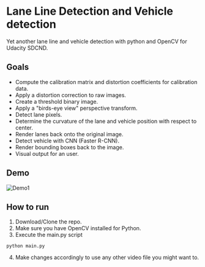 # Lane Line Detection and Vehicle detection

Yet another lane line and vehicle detection with python and OpenCV for Udacity SDCND.

## Goals

* Compute the calibration matrix and distortion coefficients for calibration data.
* Apply a distortion correction to raw images.
* Create a threshold binary image.
* Apply a "birds-eye view" perspective transform.
* Detect lane pixels.
* Determine the curvature of the lane and vehicle position with respect to center.
* Render lanes back onto the original image.
* Detect vehicle with CNN (Faster R-CNN).
* Render bounding boxes back to the image.
* Visual output for an user.

## Demo

![Demo1](Samples/output.gif)

## How to run

1. Download/Clone the repo.
2. Make sure you have OpenCV installed for Python.
3. Execute the main.py script

```
python main.py
```

4. Make changes accordingly to use any other video file you might want to.
